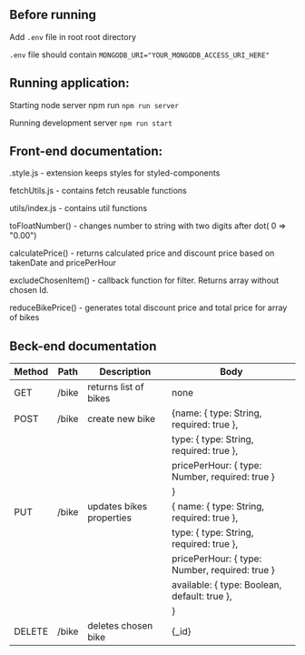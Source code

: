 ## Before running

Add `.env` file in root root directory

`.env` file should contain `MONGODB_URI="YOUR_MONGODB_ACCESS_URI_HERE"`

## Running application:

Starting node server npm run `npm run server`

Running development server `npm run start`

## Front-end documentation:

.style.js - extension keeps styles for styled-components

fetchUtils.js - contains fetch reusable functions

utils/index.js - contains util functions

toFloatNumber() - changes number to string with two digits after dot( 0 => "0.00")

calculatePrice() - returns calculated price and discount price based on takenDate and pricePerHour

excludeChosenItem() - callback function for filter. Returns array without chosen Id.

reduceBikePrice() - generates total discount price and total price for array of bikes

## Beck-end documentation

| Method | Path  | Description              | Body                                           |
| ------ | ----- | ------------------------ | ---------------------------------------------- |
| GET    | /bike | returns list of bikes    | none                                           |
| POST   | /bike | create new bike          | {name: { type: String, required: true },       |
|        |       |                          | type: { type: String, required: true },        |
|        |       |                          | pricePerHour: { type: Number, required: true } |
|        |       |                          | }                                              |
| PUT    | /bike | updates bikes properties | { name: { type: String, required: true },      |
|        |       |                          | type: { type: String, required: true },        |
|        |       |                          | pricePerHour: { type: Number, required: true } |
|        |       |                          | available: { type: Boolean, default: true },   |
|        |       |                          | }                                              |
| DELETE | /bike | deletes chosen bike      |  {_id}                                         |